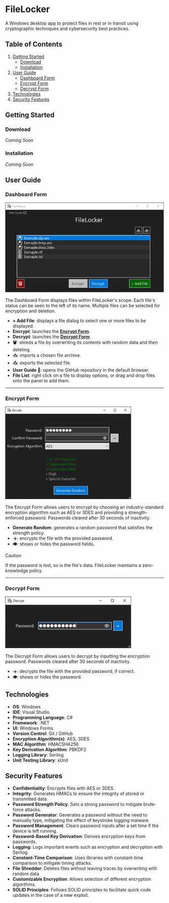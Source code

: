 # FileLocker

A Windows desktop app to protect files in rest or in transit using cryptographic techniques and cybersecurity best practices.

## Table of Contents

1. [Getting Started](#getting-started)
   - [Download](#download)
   - [Installation](#installation)
2. [User Guide](#user-guide)
   - [Dashboard Form](#dashboard-form)
   - [Encrypt Form](#encrypt-form)
   - [Decrypt Form](#decrypt-form)
3. [Technologies](#technologies)
4. [Security Features](#security-features)

## Getting Started

### Download

_Coming Soon_

### Installation

_Coming Soon_

## User Guide

### Dashboard Form

<img src="./images/DashboardForm.png" alt="Dashboard Form" width="600">

The Dashboard Form displays files within FileLocker's scope. Each file's status can be seen to the left of its name. Multiple files can be selected for encryption and deletion.

- **+ Add File**: displays a file dialog to select one or more files to be displayed.
- **Encrypt**: launches the [**Encrypt Form**](#encrypt-form).
- **Decrypt**: launches the [**Decrypt Form**](#decrypt-form).
- **🗑️**: shreds a file by overwriting its contents with random data and then deleting.
- 📥: imports a chosen file archive.
- 📤: exports the selected file.
- **User Guide 📖**: opens the GitHub repository in the default browser.
- **File List**: right click on a file to display options, or drag and drop files onto the panel to add them.

---

### Encrypt Form

<img src="./images/EncryptForm.png" alt="Encrypt Form" width="400">

The Encrypt Form allows users to encrypt by choosing an industry-standard encryption algorithm such as AES or 3DES and providing a strength-enforced password. Passwords cleared after 30 seconds of inactivity.

- **Generate Random**: generates a random password that satisfies the strength policy.
- **→**: encrypts the file with the provided password.
- **👁**: shows or hides the password fields.

> [!CAUTION]
> If the password is lost, so is the file's data. FileLocker maintains a zero-knowledge policy.

---

### Decrypt Form

<img src="./images/DecryptForm.png" alt="Decrypt Form" width="400">

The Decrypt Form allows users to decrypt by inputting the encryption password. Passwords cleared after 30 seconds of inactivity.

- **→**: decrypts the file with the provided password, if correct.
- **👁**: shows or hides the password.

## Technologies

- **OS**: Windows
- **IDE**: Visual Studio
- **Programming Language**: C#
- **Framework**: .NET
- **UI**: Windows Forms
- **Version Control**: Git / GitHub
- **Encryption Algorithm(s)**: AES, 3DES
- **MAC Algorithm**: HMACSHA256
- **Key Derivation Algorithm**: PBKDF2
- **Logging Library**: Serilog
- **Unit Testing Library**: xUnit

## Security Features

- **Confidentiality**: Encrypts files with AES or 3DES.
- **Integrity**: Generates HMACs to ensure the integrity of stored or transmitted data.
- **Password Strength Policy**: Sets a strong password to mitigate brute-force attacks.
- **Password Generator**: Generates a password without the need to manually type, mitigating the effect of keystroke logging malware.
- **Password Management**: Clears password inputs after a set time if the device is left running.
- **Password-Based Key Derivation**: Derives encryption keys from passwords.
- **Logging**: Logs important events such as encryption and decryption with Serilog.
- **Constant-Time Comparison**: Uses libraries with constant-time comparison to mitigate timing attacks.
- **File Shredder**: Deletes files without leaving traces by overwriting with random data.
- **Customizable Encryption**: Allows selection of different encryption algorithms.
- **SOLID Principles**: Follows SOLID principles to facilitate quick code updates in the case of a new exploit.
